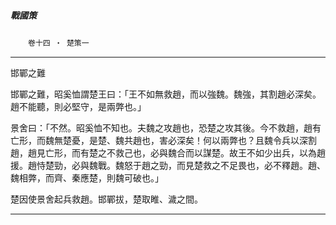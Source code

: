

##### 戰國策
　　`卷十四 ‧ 楚策一`

* * *

邯鄲之難

邯鄲之難，昭奚恤謂楚王曰：「王不如無救趙，而以強魏。魏強，其割趙必深矣。趙不能聽，則必堅守，是兩弊也。」

景舍曰：「不然。昭奚恤不知也。夫魏之攻趙也，恐楚之攻其後。今不救趙，趙有亡形，而魏無楚憂，是楚、魏共趙也，害必深矣！何以兩弊也？且魏令兵以深割趙，趙見亡形，而有楚之不救己也，必與魏合而以謀楚。故王不如少出兵，以為趙援。趙恃楚勁，必與魏戰。魏怒于趙之勁，而見楚救之不足畏也，必不釋趙。趙、魏相弊，而齊、秦應楚，則魏可破也。」

楚因使景舍起兵救趙。邯鄲拔，楚取睢、濊之間。

* * *

